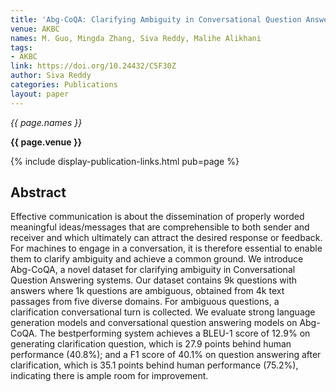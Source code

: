 ```yaml
---
title: 'Abg-CoQA: Clarifying Ambiguity in Conversational Question Answering'
venue: AKBC
names: M. Guo, Mingda Zhang, Siva Reddy, Malihe Alikhani
tags:
- AKBC
link: https://doi.org/10.24432/C5F30Z
author: Siva Reddy
categories: Publications
layout: paper
---
```


*{{ page.names }}*

**{{ page.venue }}**

{% include display-publication-links.html pub=page %}

## Abstract

Effective communication is about the dissemination of properly worded meaningful ideas/messages that are comprehensible to both sender and receiver and which ultimately can attract the desired response or feedback. For machines to engage in a conversation, it is therefore essential to enable them to clarify ambiguity and achieve a common ground. We introduce Abg-CoQA, a novel dataset for clarifying ambiguity in Conversational Question Answering systems. Our dataset contains 9k questions with answers where 1k questions are ambiguous, obtained from 4k text passages from five diverse domains. For ambiguous questions, a clarification conversational turn is collected. We evaluate strong language generation models and conversational question answering models on Abg-CoQA. The bestperforming system achieves a BLEU-1 score of 12.9% on generating clarification question, which is 27.9 points behind human performance (40.8%); and a F1 score of 40.1% on question answering after clarification, which is 35.1 points behind human performance (75.2%), indicating there is ample room for improvement.